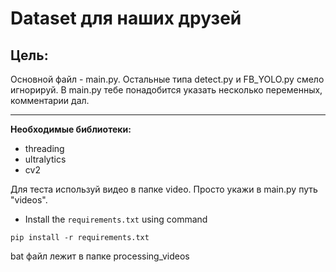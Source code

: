 # Dataset для наших друзей

## **Цель:**

Основной файл - main.py. Остальные типа detect.py и FB_YOLO.py смело игнорируй. В main.py тебе понадобится указать несколько переменных, комментарии дал.

---

**Необходимые библиотеки:**
- threading
- ultralytics
- cv2

Для теста используй видео в папке video. Просто укажи в main.py путь "videos".

- Install the `requirements.txt` using command

```
pip install -r requirements.txt
```

bat файл лежит в папке processing_videos